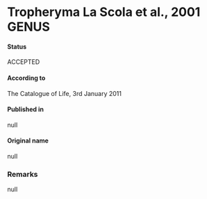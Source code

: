 # Tropheryma La Scola et al., 2001 GENUS

#### Status
ACCEPTED

#### According to
The Catalogue of Life, 3rd January 2011

#### Published in
null

#### Original name
null

### Remarks
null